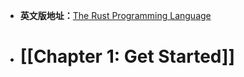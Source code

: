 - **英文版地址：**[The Rust Programming Language](https://doc.rust-lang.org/book/)
- # [[Chapter 1: Get Started]]